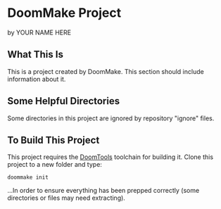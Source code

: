 # DoomMake Project

by YOUR NAME HERE

## What This Is

This is a project created by DoomMake. This section should include information about it.

## Some Helpful Directories

Some directories in this project are ignored by repository "ignore" files.


## To Build This Project

This project requires the [DoomTools](https://github.com/MTrop/DoomTools) toolchain for
building it. Clone this project to a new folder and type:

	doommake init

...In order to ensure everything has been prepped correctly (some directories or files
may need extracting).
